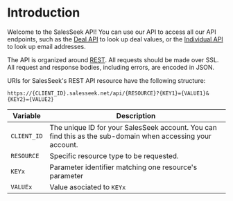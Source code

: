 # Introduction

Welcome to the SalesSeek API! You can use our API to access all our API endpoints, such as the [Deal API](#deal-api) to look up deal values, or the [Individual API](#individual-api) to look up email addresses. 

The API is organized around [REST](http://en.wikipedia.org/wiki/Representational_State_Transfer). All requests should be made over SSL. All request and response bodies, including errors, are encoded in JSON.

URIs for SalesSeek's REST API resource have the following structure:

`https://{CLIENT_ID}.salesseek.net/api/{RESOURCE}?{KEY1}={VALUE1}&{KEY2}={VALUE2}`

Variable |  Description
--------- | ------- 
`CLIENT_ID` | The unique ID for your SalesSeek account. You can find this as the sub-domain when accessing your account. 
`RESOURCE` | Specific resource type to be requested.
`KEYx` | Parameter identifier matching one resource's parameter
`VALUEx` | Value asociated to `KEYx` 
